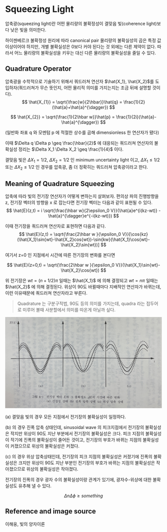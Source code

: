 # Squeezing Light

압축광(squeezing light)란 어떤 물리량의 불확정성이 결맞음 빛(coherence light)보다 낮은 빛을 의미한다. 

하이젠베르크 불확정성 원리에 따라 canonical pair 물리량의 불확실성의 곱은 특정 값 이상이어야 하지만, 개별 불확실성은 0보다 커야 된다는 것 외에는 다른 제약이 없다. 따라서 어느 물리량의 불확실성을 키우는 대신 다른 물리량의 불확실성을 줄일 수 있다.

## Quadrature Operator

압축광을 수학적으로 기술하기 위해서 쿼드러쳐 연산자 $\hat{X_1}, \hat{X_2}$를 도입하자(쿼드러쳐가 무슨 뜻인지, 어떤 물리적 의미를 가지는지는 조금 뒤에 설명할 것이다).
$$
\hat{X_{1}} = \sqrt{\frac{w}{2\hbar}}\hat{q} = \frac{1}{2}(\hat{a}+\hat{a}^{\dagger})
$$

$$
\hat{X_{2}} = \sqrt{\frac{1}{2\hbar w}}\hat{p} = \frac{1}{2i}(\hat{a}-\hat{a}^{\dagger})
$$

(일반화 좌표 q 와 모멘텀 p 에 적절한 상수를 곱해 dimensionless 한 연산자가 됐다)

이때 $\Delta q \Delta p \geq \frac{\hbar}{2}$ 에 대응되는 쿼드러쳐 연산자의 불확실성 정리는 $\Delta X_1 \Delta X_2 \geq \frac{1}{4}$ 이다.

결맞음 빛은 $\Delta X_1 = 1/2$, $\Delta X_2 = 1/2$ 인 minimum uncertainty light 이고, $\Delta X_1 \leq 1/2$ 또는 $\Delta X_2 \leq 1/2$ 인 경우를 압축광, 좀 더 정확히는 쿼드러쳐 압축광이라고 한다.

## Meaning of Quadrature Squeezing

압축에 따라 빛의 전기장 연산자가 어떻게 변하는지 살펴보자. 편의상 파의 진행방향을 z, 전기장 벡터의 방향을 x 로 잡는다면 전기장 벡터는 다음과 같이 표현될 수 있다.
$$
\hat{E}(z,t) = i \sqrt{\frac{\hbar w}{2\epsilon_0 V}}(\hat{a}e^{i(kz-wt)} - \hat{a}^{\dagger}e^{-i(kz-wt)})
$$

이때 전기장을 쿼드러쳐 연산자로 표현하면 다음과 같다.
$$
\hat{E}(z,t) = \sqrt{\frac{2\hbar w }{\epsilon_0 V}}[\cos{kz}(\hat{X_1}\sin{wt}-\hat{X_2}cos{wt})-\sin{kw}(\hat{X_1}\cos{wt}-\hat{X_2}\sin{wt})]
$$

여기서 z=0 인 지점에서 시간에 따른 전기장의 변화를 본다면

$$
\hat{E}(z=0,t) = \sqrt{\frac{2\hbar w }{\epsilon_0 V}}(\hat{X_1}\sin{wt}-\hat{X_2}\cos{wt})
$$

위 전기장은 $wt = (n+1/2)\pi$ 일때는 $\hat{X_1}$ 에 의해 결정되고 $wt = n\pi$ 일때는 $\hat{X_2}$ 에 의해 결정된다. 위상이 90도 바뀔때마다 지배적인 연산자가 바뀌는데, 이런 이유때문에 쿼드러쳐 연산자라고 부른다.

> Quadrature 는 구분구적법, 90도 등의 의미를 가지는데, quadra 라는 접두어로 미루어 볼때 사분할에서 의미를 따온게 아닐까 싶다.



![squeezing](./img/squeezing.jpg)

(a) 결맞음 빛의 경우 모든 지점에서 전기장의 불확실성이 일정하다. 

(b) 의 경우 진폭 압축 상태인데, sinusoidal wave 의 피크지점에서 전기장의 불확실성은 작지만 위상이 90도 지난 부분에서 전기장의 불확실성은 크다. 피크 지점의 불확실성이 작기에 진폭의 불확실성이 줄어든 것이고, 전기장의 부호가 바뀌는 지점의 불확실성이 커졌으므로 위상의 불확실성은 커졌다.

(c) 의 경우 위상 압축상태인데, 전기장의 피크 지점의 불확실성은 커졌기에 진폭의 불확실성은 크지만 위상이 90도 지난 부분인 전기장의 부호가 바뀌는 지점의 불확실성은 작아졌으므로 위상의 불확실성은 작아졌다. 

전기장의 진폭의 경우 광자 수의 불확실성이랑 관계가 있기에, 광자수-위상에 대한 불확실성도 유추해 낼 수 있다.

$$
\Delta n \Delta \phi \geq something
$$


## Reference and image source

이해웅, 빛의 양자이론
